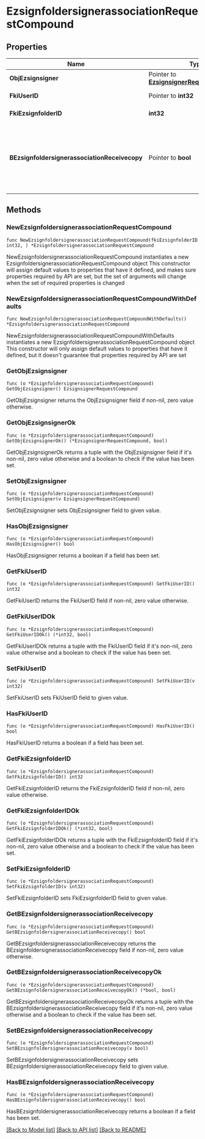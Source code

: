 # EzsignfoldersignerassociationRequestCompound

## Properties

Name | Type | Description | Notes
------------ | ------------- | ------------- | -------------
**ObjEzsignsigner** | Pointer to [**EzsignsignerRequestCompound**](EzsignsignerRequestCompound.md) |  | [optional] 
**FkiUserID** | Pointer to **int32** | The unique ID of the User | [optional] 
**FkiEzsignfolderID** | **int32** | The unique ID of the Ezsignfolder | 
**BEzsignfoldersignerassociationReceivecopy** | Pointer to **bool** | If this flag is true. The signatory will receive a copy of every signed Ezsigndocument even if it ain&#39;t required to sign the document. | [optional] 

## Methods

### NewEzsignfoldersignerassociationRequestCompound

`func NewEzsignfoldersignerassociationRequestCompound(fkiEzsignfolderID int32, ) *EzsignfoldersignerassociationRequestCompound`

NewEzsignfoldersignerassociationRequestCompound instantiates a new EzsignfoldersignerassociationRequestCompound object
This constructor will assign default values to properties that have it defined,
and makes sure properties required by API are set, but the set of arguments
will change when the set of required properties is changed

### NewEzsignfoldersignerassociationRequestCompoundWithDefaults

`func NewEzsignfoldersignerassociationRequestCompoundWithDefaults() *EzsignfoldersignerassociationRequestCompound`

NewEzsignfoldersignerassociationRequestCompoundWithDefaults instantiates a new EzsignfoldersignerassociationRequestCompound object
This constructor will only assign default values to properties that have it defined,
but it doesn't guarantee that properties required by API are set

### GetObjEzsignsigner

`func (o *EzsignfoldersignerassociationRequestCompound) GetObjEzsignsigner() EzsignsignerRequestCompound`

GetObjEzsignsigner returns the ObjEzsignsigner field if non-nil, zero value otherwise.

### GetObjEzsignsignerOk

`func (o *EzsignfoldersignerassociationRequestCompound) GetObjEzsignsignerOk() (*EzsignsignerRequestCompound, bool)`

GetObjEzsignsignerOk returns a tuple with the ObjEzsignsigner field if it's non-nil, zero value otherwise
and a boolean to check if the value has been set.

### SetObjEzsignsigner

`func (o *EzsignfoldersignerassociationRequestCompound) SetObjEzsignsigner(v EzsignsignerRequestCompound)`

SetObjEzsignsigner sets ObjEzsignsigner field to given value.

### HasObjEzsignsigner

`func (o *EzsignfoldersignerassociationRequestCompound) HasObjEzsignsigner() bool`

HasObjEzsignsigner returns a boolean if a field has been set.

### GetFkiUserID

`func (o *EzsignfoldersignerassociationRequestCompound) GetFkiUserID() int32`

GetFkiUserID returns the FkiUserID field if non-nil, zero value otherwise.

### GetFkiUserIDOk

`func (o *EzsignfoldersignerassociationRequestCompound) GetFkiUserIDOk() (*int32, bool)`

GetFkiUserIDOk returns a tuple with the FkiUserID field if it's non-nil, zero value otherwise
and a boolean to check if the value has been set.

### SetFkiUserID

`func (o *EzsignfoldersignerassociationRequestCompound) SetFkiUserID(v int32)`

SetFkiUserID sets FkiUserID field to given value.

### HasFkiUserID

`func (o *EzsignfoldersignerassociationRequestCompound) HasFkiUserID() bool`

HasFkiUserID returns a boolean if a field has been set.

### GetFkiEzsignfolderID

`func (o *EzsignfoldersignerassociationRequestCompound) GetFkiEzsignfolderID() int32`

GetFkiEzsignfolderID returns the FkiEzsignfolderID field if non-nil, zero value otherwise.

### GetFkiEzsignfolderIDOk

`func (o *EzsignfoldersignerassociationRequestCompound) GetFkiEzsignfolderIDOk() (*int32, bool)`

GetFkiEzsignfolderIDOk returns a tuple with the FkiEzsignfolderID field if it's non-nil, zero value otherwise
and a boolean to check if the value has been set.

### SetFkiEzsignfolderID

`func (o *EzsignfoldersignerassociationRequestCompound) SetFkiEzsignfolderID(v int32)`

SetFkiEzsignfolderID sets FkiEzsignfolderID field to given value.


### GetBEzsignfoldersignerassociationReceivecopy

`func (o *EzsignfoldersignerassociationRequestCompound) GetBEzsignfoldersignerassociationReceivecopy() bool`

GetBEzsignfoldersignerassociationReceivecopy returns the BEzsignfoldersignerassociationReceivecopy field if non-nil, zero value otherwise.

### GetBEzsignfoldersignerassociationReceivecopyOk

`func (o *EzsignfoldersignerassociationRequestCompound) GetBEzsignfoldersignerassociationReceivecopyOk() (*bool, bool)`

GetBEzsignfoldersignerassociationReceivecopyOk returns a tuple with the BEzsignfoldersignerassociationReceivecopy field if it's non-nil, zero value otherwise
and a boolean to check if the value has been set.

### SetBEzsignfoldersignerassociationReceivecopy

`func (o *EzsignfoldersignerassociationRequestCompound) SetBEzsignfoldersignerassociationReceivecopy(v bool)`

SetBEzsignfoldersignerassociationReceivecopy sets BEzsignfoldersignerassociationReceivecopy field to given value.

### HasBEzsignfoldersignerassociationReceivecopy

`func (o *EzsignfoldersignerassociationRequestCompound) HasBEzsignfoldersignerassociationReceivecopy() bool`

HasBEzsignfoldersignerassociationReceivecopy returns a boolean if a field has been set.


[[Back to Model list]](../README.md#documentation-for-models) [[Back to API list]](../README.md#documentation-for-api-endpoints) [[Back to README]](../README.md)


